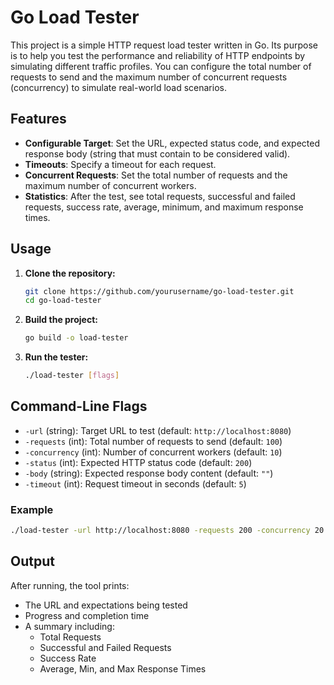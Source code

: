 # Go Load Tester

This project is a simple HTTP request load tester written in Go. Its purpose is to help you test the performance and reliability of HTTP endpoints by simulating different traffic profiles. You can configure the total number of requests to send and the maximum number of concurrent requests (concurrency) to simulate real-world load scenarios.

## Features

- **Configurable Target**: Set the URL, expected status code, and expected response body (string that must contain to be considered valid).
- **Timeouts**: Specify a timeout for each request.
- **Concurrent Requests**: Set the total number of requests and the maximum number of concurrent workers.
- **Statistics**: After the test, see total requests, successful and failed requests, success rate, average, minimum, and maximum response times.

## Usage

1. **Clone the repository:**
   ```sh
   git clone https://github.com/yourusername/go-load-tester.git
   cd go-load-tester
   ```

2. **Build the project:**
   ```sh
   go build -o load-tester
   ```

3. **Run the tester:**
   ```sh
   ./load-tester [flags]
   ```

## Command-Line Flags

- `-url` (string): Target URL to test (default: `http://localhost:8080`)
- `-requests` (int): Total number of requests to send (default: `100`)
- `-concurrency` (int): Number of concurrent workers (default: `10`)
- `-status` (int): Expected HTTP status code (default: `200`)
- `-body` (string): Expected response body content (default: `""`)
- `-timeout` (int): Request timeout in seconds (default: `5`)

### Example

```sh
./load-tester -url http://localhost:8080 -requests 200 -concurrency 20 -status 200 -body "OK" -timeout 3
```

## Output

After running, the tool prints:

- The URL and expectations being tested
- Progress and completion time
- A summary including:
  - Total Requests
  - Successful and Failed Requests
  - Success Rate
  - Average, Min, and Max Response Times

